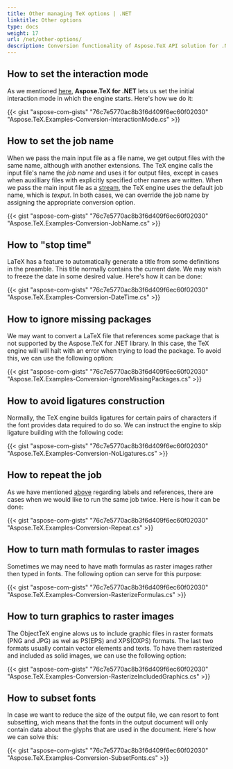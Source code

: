 ```yaml
---
title: Other managing TeX options | .NET
linktitle: Other options
type: docs
weight: 17
url: /net/other-options/
description: Conversion functionality of Aspose.TeX API solution for .NET lets set the initial interaction mode in which the engine starts. Here are some code examples.
---
```


## **How to set the interaction mode**

As we mentioned [here](/tex/net/tex-io/#tex-interaction-modes), **Aspose.TeX for .NET** lets us set the initial interaction mode in which the engine starts. Here's how we do it:

{{< gist "aspose-com-gists" "76c7e5770ac8b3f6d409f6ec60f02030" "Aspose.TeX.Examples-Conversion-InteractionMode.cs" >}}

## **How to set the job name**

When we pass the main input file as a file name, we get output files with the same name, although with another extensions. The TeX engine calls the input file's name the *job name* and uses it for output files, except in cases when auxilliary files with explicitly specified other names are written. When we pass the main input file as a [stream](/tex/net/other-ways-of-main-input/#providing-the-main-input-file-as-a-stream), the TeX engine uses the default job name, which is *texput*.
In both cases, we can override the job name by assigning the appropriate conversion option.

{{< gist "aspose-com-gists" "76c7e5770ac8b3f6d409f6ec60f02030" "Aspose.TeX.Examples-Conversion-JobName.cs" >}}

## **How to "stop time"**

LaTeX has a feature to automatically generate a title from some definitions in the preamble. This title normally contains the current date. We may wish to freeze the date in some desired value. Here's how it can be done:

{{< gist "aspose-com-gists" "76c7e5770ac8b3f6d409f6ec60f02030" "Aspose.TeX.Examples-Conversion-DateTime.cs" >}}

## **How to ignore missing packages**

We may want to convert a LaTeX file that references some package that is not supported by the Aspose.TeX for .NET library. In this case, the TeX engine will will halt with an error when trying to load the package. To avoid this, we can use the following option:

{{< gist "aspose-com-gists" "76c7e5770ac8b3f6d409f6ec60f02030" "Aspose.TeX.Examples-Conversion-IgnoreMissingPackages.cs" >}}

## **How to avoid ligatures construction**

Normally, the TeX engine builds ligatures for certain pairs of characters if the font provides data required to do so. We can instruct the engine to skip ligature building with the following code:

{{< gist "aspose-com-gists" "76c7e5770ac8b3f6d409f6ec60f02030" "Aspose.TeX.Examples-Conversion-NoLigatures.cs" >}}

## **How to repeat the job**

As we have mentioned [above](/tex/net/latex-io/#latex-input) regarding labels and references, there are cases when we would like to run the same job twice. Here is how it can be done:

{{< gist "aspose-com-gists" "76c7e5770ac8b3f6d409f6ec60f02030" "Aspose.TeX.Examples-Conversion-Repeat.cs" >}}

## **How to turn math formulas to raster images**

Sometimes we may need to have math formulas as raster images rather then typed in fonts. The following option can serve for this purpose:

{{< gist "aspose-com-gists" "76c7e5770ac8b3f6d409f6ec60f02030" "Aspose.TeX.Examples-Conversion-RasterizeFormulas.cs" >}}

## **How to turn graphics to raster images**

The ObjectTeX engine alows us to include graphic files in raster formats (PNG and JPG) as wel as PS(EPS) and XPS(OXPS) formats. The last two formats usually contain vector elements and texts. To have them rasterized and included as solid images, we can use the following option:

{{< gist "aspose-com-gists" "76c7e5770ac8b3f6d409f6ec60f02030" "Aspose.TeX.Examples-Conversion-RasterizeIncludedGraphics.cs" >}}

## **How to subset fonts**

In case we want to reduce the size of the output file, we can resort to font subsetting, wich means that the fonts in the output document will only contain data about the glyphs that are used in the document. Here's how we can solve this:

{{< gist "aspose-com-gists" "76c7e5770ac8b3f6d409f6ec60f02030" "Aspose.TeX.Examples-Conversion-SubsetFonts.cs" >}}